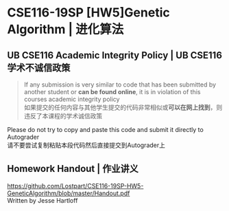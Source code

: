 # CSE116-19SP [HW5]Genetic Algorithm | 进化算法

## UB CSE116 Academic Integrity Policy | UB CSE116 学术不诚信政策
> If any submission is very similar to code that has been submitted by another student or **can be found online**, it is in violation of this courses academic integrity policy  
> 如果提交的任何内容与其他学生提交的代码非常相似或**可以在网上找到**，则违反了本课程的学术诚信政策



Please do not try to copy and paste this code and submit it directly to Autograder  
请不要尝试复制粘贴本段代码然后直接提交到Autograder上



## Homework Handout | 作业讲义
https://github.com/Lostpart/CSE116-19SP-HW5-GeneticAlgorithm/blob/master/Handout.pdf  
Written by Jesse Hartloff
